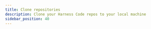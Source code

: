 ```yaml
---
title: Clone repositories
description: Clone your Harness Code repos to your local machine
sidebar_position: 40
---
```


<!-- clone repo, make commits -->